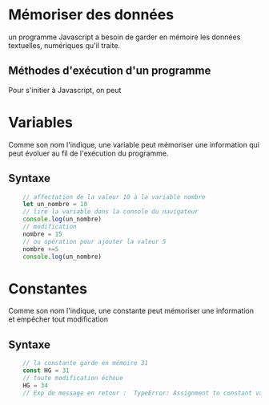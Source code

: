 # Mémoriser des données 
un programme Javascript a besoin de garder en mémoire les données textuelles, numériques qu'il traite.  
## Méthodes d'exécution d'un programme
Pour s'initier à Javascript, on peut 

# Variables 
Comme son nom l'indique, une variable peut mémoriser une information qui peut évoluer au fil de l'exécution du programme.
## Syntaxe
```js
    // affectation de la valeur 10 à la variable nombre
    let un_nombre = 10
    // lire la variable dans la console du navigateur
    console.log(un_nombre)
    // modification
    nombre = 15
    // ou opération pour ajouter la valeur 5
    nombre +=5
    console.log(un_nombre)

```
# Constantes
Comme son nom l'indique, une constante peut mémoriser une information et empêcher tout modification
## Syntaxe
```js
    // la constante garde en mémoire 31
    const HG = 31
    // toute modification échoue
    HG = 34
    // Exp de message en retour :  TypeError: Assignment to constant variable
    
```
